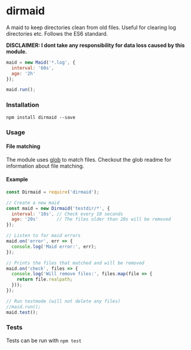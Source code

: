# dirmaid
A maid to keep directories clean from old files. Useful for clearing log
directories etc. Follows the ES6 standard.

**DISCLAIMER: I dont take any responsibility for data loss caused by this module.**

```js
maid = new Maid('*.log', {
  interval: '60s',
  age: '2h'
});

maid.run();

```

### Installation
`npm install dirmaid --save`

### Usage

#### File matching
The module uses [glob](https://www.npmjs.com/package/glob) to match files.
Checkout the glob readme for information about file matching.

#### Example

```js
const Dirmaid = require('dirmaid');

// Create a new maid
const maid = new Dirmaid('testdir/*', {
  interval: '10s', // Check every 10 seconds
  age: '20s'       // The files older than 20s will be removed
});

// Listen to for maid errors
maid.on('error', err => {
  console.log('Maid error:', err);
});

// Prints the files that matched and will be removed
maid.on('check', files => {
  console.log('Will remove files:', files.map(file => {
    return file.realpath;
  }));
});

// Run testmode (will not delete any files)
//maid.run();
maid.test();
```

### Tests
Tests can be run with `npm test`
